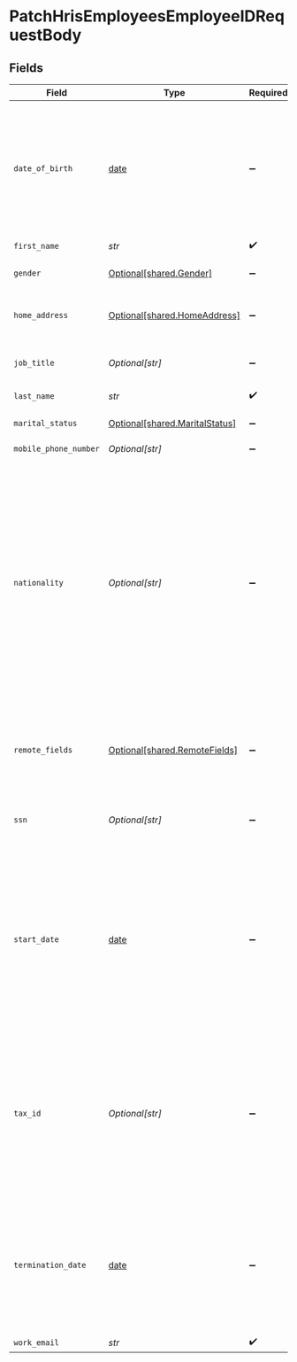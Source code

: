 # PatchHrisEmployeesEmployeeIDRequestBody


## Fields

| Field                                                                                                                                                                                                                                                 | Type                                                                                                                                                                                                                                                  | Required                                                                                                                                                                                                                                              | Description                                                                                                                                                                                                                                           |
| ----------------------------------------------------------------------------------------------------------------------------------------------------------------------------------------------------------------------------------------------------- | ----------------------------------------------------------------------------------------------------------------------------------------------------------------------------------------------------------------------------------------------------- | ----------------------------------------------------------------------------------------------------------------------------------------------------------------------------------------------------------------------------------------------------- | ----------------------------------------------------------------------------------------------------------------------------------------------------------------------------------------------------------------------------------------------------- |
| `date_of_birth`                                                                                                                                                                                                                                       | [date](https://docs.python.org/3/library/datetime.html#date-objects)                                                                                                                                                                                  | :heavy_minus_sign:                                                                                                                                                                                                                                    | The employee's date of birth. This is a plain date (i.e., `yyyy-MM-dd`), all time information is discarded.<br/><br/>[](https://developer.mozilla.org/en-US/docs/Web/JavaScript/Reference/Global_Objects/Date/toISOString)                            |
| `first_name`                                                                                                                                                                                                                                          | *str*                                                                                                                                                                                                                                                 | :heavy_check_mark:                                                                                                                                                                                                                                    | N/A                                                                                                                                                                                                                                                   |
| `gender`                                                                                                                                                                                                                                              | [Optional[shared.Gender]](../../models/shared/gender.md)                                                                                                                                                                                              | :heavy_minus_sign:                                                                                                                                                                                                                                    | The gender of the employee.                                                                                                                                                                                                                           |
| `home_address`                                                                                                                                                                                                                                        | [Optional[shared.HomeAddress]](../../models/shared/homeaddress.md)                                                                                                                                                                                    | :heavy_minus_sign:                                                                                                                                                                                                                                    | The employee's home address.                                                                                                                                                                                                                          |
| `job_title`                                                                                                                                                                                                                                           | *Optional[str]*                                                                                                                                                                                                                                       | :heavy_minus_sign:                                                                                                                                                                                                                                    | Title of the position this person is working in.                                                                                                                                                                                                      |
| `last_name`                                                                                                                                                                                                                                           | *str*                                                                                                                                                                                                                                                 | :heavy_check_mark:                                                                                                                                                                                                                                    | N/A                                                                                                                                                                                                                                                   |
| `marital_status`                                                                                                                                                                                                                                      | [Optional[shared.MaritalStatus]](../../models/shared/maritalstatus.md)                                                                                                                                                                                | :heavy_minus_sign:                                                                                                                                                                                                                                    | Marital status of an employee.                                                                                                                                                                                                                        |
| `mobile_phone_number`                                                                                                                                                                                                                                 | *Optional[str]*                                                                                                                                                                                                                                       | :heavy_minus_sign:                                                                                                                                                                                                                                    | N/A                                                                                                                                                                                                                                                   |
| `nationality`                                                                                                                                                                                                                                         | *Optional[str]*                                                                                                                                                                                                                                       | :heavy_minus_sign:                                                                                                                                                                                                                                    | The uppercase two-letter ISO country (e.g., `DE`) of the employee's nationality. For systems that have other formats than `ISO 3166-1 alpha-2` codes, Kombo transforms the ISO Codes to the appropriate value.                                        |
| `remote_fields`                                                                                                                                                                                                                                       | [Optional[shared.RemoteFields]](../../models/shared/remotefields.md)                                                                                                                                                                                  | :heavy_minus_sign:                                                                                                                                                                                                                                    | Additional fields that we will pass through to specific HRIS systems.                                                                                                                                                                                 |
| `ssn`                                                                                                                                                                                                                                                 | *Optional[str]*                                                                                                                                                                                                                                       | :heavy_minus_sign:                                                                                                                                                                                                                                    | Social security number of the employee.                                                                                                                                                                                                               |
| `start_date`                                                                                                                                                                                                                                          | [date](https://docs.python.org/3/library/datetime.html#date-objects)                                                                                                                                                                                  | :heavy_minus_sign:                                                                                                                                                                                                                                    | Start date of the employee. Also considered to be the hire date. This is a plain date (i.e., `yyyy-MM-dd`), all time information is discarded.<br/><br/>[](https://developer.mozilla.org/en-US/docs/Web/JavaScript/Reference/Global_Objects/Date/toISOString) |
| `tax_id`                                                                                                                                                                                                                                              | *Optional[str]*                                                                                                                                                                                                                                       | :heavy_minus_sign:                                                                                                                                                                                                                                    | Tax ID of the employee. Most contries have different formats of that. In Germany, this is the `Steuer ID` and in the US it's the `TIN`.                                                                                                               |
| `termination_date`                                                                                                                                                                                                                                    | [date](https://docs.python.org/3/library/datetime.html#date-objects)                                                                                                                                                                                  | :heavy_minus_sign:                                                                                                                                                                                                                                    | Date on which the employment ends. This is a plain date (i.e., `yyyy-MM-dd`), all time information is discarded.<br/><br/>[](https://developer.mozilla.org/en-US/docs/Web/JavaScript/Reference/Global_Objects/Date/toISOString)                       |
| `work_email`                                                                                                                                                                                                                                          | *str*                                                                                                                                                                                                                                                 | :heavy_check_mark:                                                                                                                                                                                                                                    | N/A                                                                                                                                                                                                                                                   |